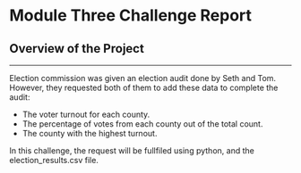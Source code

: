 # Module Three Challenge Report

## Overview of the Project
---

Election commission was given an election audit done by Seth and Tom. However, they requested both of them to add these data to complete the audit: 

* The voter turnout for each county.
* The percentage of votes from each county out of the total count.
* The county with the highest turnout. 

In this challenge, the request will be fullfiled using python, and the election_results.csv file. 
